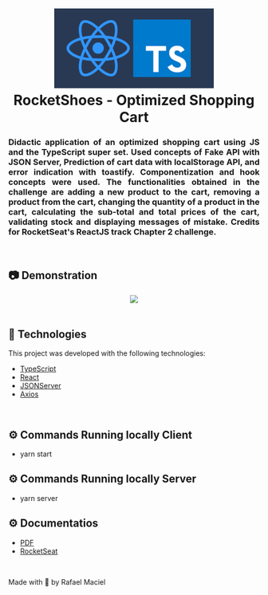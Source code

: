 <h1 align="center">
  <img alt="" title="typescript fundamentals" src=".github/demostration_aplication.png" width="320px" />
  <br>
  RocketShoes - Optimized Shopping Cart 
</h1>


<h3 align="justify">
Didactic application of an optimized shopping cart using JS and the TypeScript super set. Used concepts of Fake API with JSON Server, Prediction of cart data with localStorage API, and error indication with toastify. Componentization and hook concepts were used. The functionalities obtained in the challenge are adding a new product to the cart, removing a product from the cart, changing the quantity of a product in the cart, calculating the sub-total and total prices of the cart, validating stock and displaying messages of mistake. Credits for RocketSeat's ReactJS track Chapter 2 challenge.
</h3>
<br>

## 📷 Demonstration

<div align="center" >
<h4 align="left"></h4>
  <img src=".github/demostration_aplication_1.gif">
</div>
<br>

## 🚀 Technologies

This project was developed with the following technologies:

- [TypeScript](https://www.typescriptlang.org/docs/)
- [React](https://reactjs.org/)
- [JSONServer](https://github.com/typicode/json-server)
- [Axios](https://axios-http.com/docs/intro)

<br>

## ⚙ Commands Running locally Client
- yarn start

## ⚙ Commands Running locally Server
- yarn server

## ⚙ Documentatios
- <a href=".github/Documentation.pdf">PDF</a>
- [RocketSeat](https://www.notion.so/Desafio-01-Criando-um-hook-de-carrinho-de-compras-5769216778794019a83f544e79167b12)
<br>

Made with 💜 by Rafael Maciel
